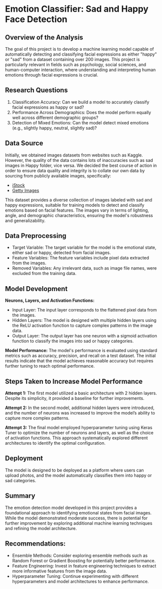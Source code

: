# Emotion Classifier: Sad and Happy Face Detection
## Overview of the Analysis
The goal of this project is to develop a machine learning model capable of automatically detecting and classifying facial expressions as either "happy" or "sad" from a dataset containing over 200 images. This project is particularly relevant in fields such as psychology, social sciences, and human-computer interaction, where understanding and interpreting human emotions through facial expressions is crucial.

## Research Questions
1. Classification Accuracy: Can we build a model to accurately classify facial expressions as happy or sad?
2. Performance Across Demographics: Does the model perform equally well across different demographic groups?
3. Detection of Mixed Emotions: Can the model detect mixed emotions (e.g., slightly happy, neutral, slightly sad)?
   
## Data Source
Initially, we obtained images datasets from websites such as Kaggle. However, the quality of the data contains lots of inaccuracies such as sad images in Happy folder, vice versa. We decided the best course of action in order to ensure data quality and integrity is to collate our own data by sourcing from publicly available images, specifically:
* [iStock](https://www.istockphoto.com)
* [Getty Images](https://www.gettyimages.com.au)

This dataset provides a diverse collection of images labeled with sad and happy expressions, suitable for training models to detect and classify emotions based on facial features. The images vary in terms of lighting, angle, and demographic characteristics, ensuring the model's robustness and generalizability.

## Data Preprocessing
- Target Variable: The target variable for the model is the emotional state, either sad or happy, detected from facial images.
- Feature Variables: The feature variables include pixel data extracted from the images.
- Removed Variables: Any irrelevant data, such as image file names, were excluded from the training data.
  
## Model Development
**Neurons, Layers, and Activation Functions:**
- Input Layer: The input layer corresponds to the flattened pixel data from the images.
- Hidden Layers: The model is designed with multiple hidden layers using the ReLU activation function to capture complex patterns in the image data.
- Output Layer: The output layer has one neuron with a sigmoid activation function to classify the images into sad or happy categories.

**Model Performance:**
The model's performance is evaluated using standard metrics such as accuracy, precision, and recall on a test dataset. The initial results indicate that the model achieves reasonable accuracy but requires further tuning to reach optimal performance.

## Steps Taken to Increase Model Performance
**Attempt 1:**
The first model utilized a basic architecture with 2 hidden layers. Despite its simplicity, it provided a baseline for further improvements.

**Attempt 2:**
In the second model, additional hidden layers were introduced, and the number of neurons was increased to improve the model’s ability to capture more complex patterns.

**Attempt 3:**
The final model employed hyperparameter tuning using Keras Tuner to optimize the number of neurons and layers, as well as the choice of activation functions. This approach systematically explored different architectures to identify the optimal configuration.

## Deployment
The model is designed to be deployed as a platform where users can upload photos, and the model automatically classifies them into happy or sad categories.

## Summary
The emotion detection model developed in this project provides a foundational approach to identifying emotional states from facial images. While the model demonstrated moderate success, there is potential for further improvement by exploring additional machine learning techniques and refining the model architecture.

## Recommendations:
- Ensemble Methods: Consider exploring ensemble methods such as Random Forest or Gradient Boosting for potentially better performance.
- Feature Engineering: Invest in feature engineering techniques to extract more informative features from the image data.
- Hyperparameter Tuning: Continue experimenting with different hyperparameters and model architectures to enhance performance.


